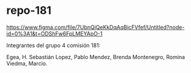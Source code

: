 # repo-181
https://www.figma.com/file/7UbnQjQeKkDqAqBicFVfef/Untitled?node-id=0%3A1&t=ODShFw6FpLMEYApO-1

Integrantes del grupo 4 comisión 181:

Egea, H. Sebastián
Lopez, Pablo
Mendez, Brenda
Montenegro, Romina
Viedma, Marcio.
